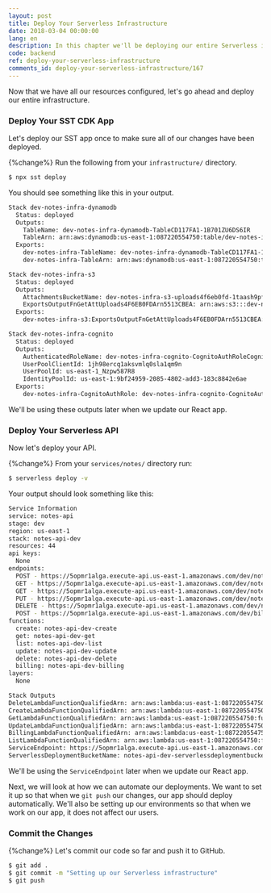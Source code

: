 ```yaml
---
layout: post
title: Deploy Your Serverless Infrastructure
date: 2018-03-04 00:00:00
lang: en
description: In this chapter we'll be deploying our entire Serverless infrastructure. We are using CDK to define our resources and we are deploying it using the Serverless Stack Toolkit (SST). Our API on the other hand is deployed using Serverless Framework.
code: backend
ref: deploy-your-serverless-infrastructure
comments_id: deploy-your-serverless-infrastructure/167
---
```


Now that we have all our resources configured, let's go ahead and deploy our entire infrastructure.

### Deploy Your SST CDK App

Let's deploy our SST app once to make sure all of our changes have been deployed.

{%change%} Run the following from your `infrastructure/` directory.

``` bash
$ npx sst deploy
```

You should see something like this in your output.

``` bash
Stack dev-notes-infra-dynamodb
  Status: deployed
  Outputs:
    TableName: dev-notes-infra-dynamodb-TableCD117FA1-1B701ZU6DS6IR
    TableArn: arn:aws:dynamodb:us-east-1:087220554750:table/dev-notes-infra-dynamodb-TableCD117FA1-1B701ZU6DS6IR
  Exports:
    dev-notes-infra-TableName: dev-notes-infra-dynamodb-TableCD117FA1-1B701ZU6DS6IR
    dev-notes-infra-TableArn: arn:aws:dynamodb:us-east-1:087220554750:table/dev-notes-infra-dynamodb-TableCD117FA1-1B701ZU6DS6IR

Stack dev-notes-infra-s3
  Status: deployed
  Outputs:
    AttachmentsBucketName: dev-notes-infra-s3-uploads4f6eb0fd-1taash9pf6q1f
    ExportsOutputFnGetAttUploads4F6EB0FDArn5513CBEA: arn:aws:s3:::dev-notes-infra-s3-uploads4f6eb0fd-1taash9pf6q1f
  Exports:
    dev-notes-infra-s3:ExportsOutputFnGetAttUploads4F6EB0FDArn5513CBEA: arn:aws:s3:::dev-notes-infra-s3-uploads4f6eb0fd-1taash9pf6q1f

Stack dev-notes-infra-cognito
  Status: deployed
  Outputs:
    AuthenticatedRoleName: dev-notes-infra-cognito-CognitoAuthRoleCognitoDefa-14TSUK0GNJIBU
    UserPoolClientId: 1jh98ercq1aksvmlq0sla1qm9n
    UserPoolId: us-east-1_Nzpw587R8
    IdentityPoolId: us-east-1:9bf24959-2085-4802-add3-183c8842e6ae
  Exports:
    dev-notes-infra-CognitoAuthRole: dev-notes-infra-cognito-CognitoAuthRoleCognitoDefa-14TSUK0GNJIBU
```

We'll be using these outputs later when we update our React app.

### Deploy Your Serverless API

Now let's deploy your API.

{%change%} From your `services/notes/` directory run:

``` bash
$ serverless deploy -v
```

Your output should look something like this:

``` bash
Service Information
service: notes-api
stage: dev
region: us-east-1
stack: notes-api-dev
resources: 44
api keys:
  None
endpoints:
  POST - https://5opmr1alga.execute-api.us-east-1.amazonaws.com/dev/notes
  GET - https://5opmr1alga.execute-api.us-east-1.amazonaws.com/dev/notes/{id}
  GET - https://5opmr1alga.execute-api.us-east-1.amazonaws.com/dev/notes
  PUT - https://5opmr1alga.execute-api.us-east-1.amazonaws.com/dev/notes/{id}
  DELETE - https://5opmr1alga.execute-api.us-east-1.amazonaws.com/dev/notes/{id}
  POST - https://5opmr1alga.execute-api.us-east-1.amazonaws.com/dev/billing
functions:
  create: notes-api-dev-create
  get: notes-api-dev-get
  list: notes-api-dev-list
  update: notes-api-dev-update
  delete: notes-api-dev-delete
  billing: notes-api-dev-billing
layers:
  None

Stack Outputs
DeleteLambdaFunctionQualifiedArn: arn:aws:lambda:us-east-1:087220554750:function:notes-api-dev-delete:3
CreateLambdaFunctionQualifiedArn: arn:aws:lambda:us-east-1:087220554750:function:notes-api-dev-create:3
GetLambdaFunctionQualifiedArn: arn:aws:lambda:us-east-1:087220554750:function:notes-api-dev-get:3
UpdateLambdaFunctionQualifiedArn: arn:aws:lambda:us-east-1:087220554750:function:notes-api-dev-update:3
BillingLambdaFunctionQualifiedArn: arn:aws:lambda:us-east-1:087220554750:function:notes-api-dev-billing:1
ListLambdaFunctionQualifiedArn: arn:aws:lambda:us-east-1:087220554750:function:notes-api-dev-list:3
ServiceEndpoint: https://5opmr1alga.execute-api.us-east-1.amazonaws.com/dev
ServerlessDeploymentBucketName: notes-api-dev-serverlessdeploymentbucket-1323e6pius3a
```

We'll be using the `ServiceEndpoint` later when we update our React app.

Next, we will look at how we can automate our deployments. We want to set it up so that when we `git push` our changes, our app should deploy automatically. We'll also be setting up our environments so that when we work on our app, it does not affect our users.

### Commit the Changes

{%change%} Let's commit our code so far and push it to GitHub.

``` bash
$ git add .
$ git commit -m "Setting up our Serverless infrastructure"
$ git push
```
